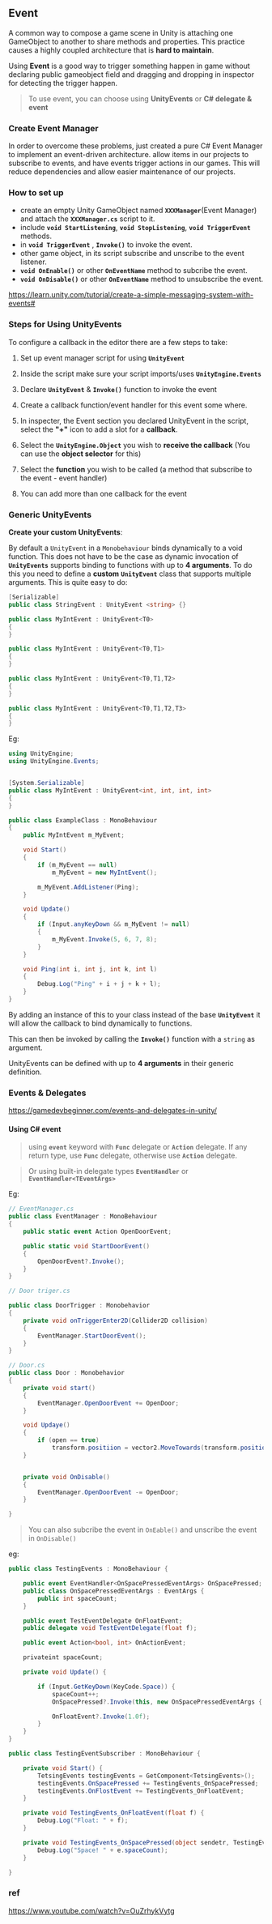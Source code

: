 ## Event
A common way to compose a game scene in Unity is attaching one GameObject to another to share methods and properties. This practice causes a highly coupled architecture that is **hard to maintain**.

Using **Event** is a good way to trigger something happen in game without declaring public gameobject field and dragging and dropping in inspector for detecting the trigger happen.


> To use event, you can choose using **UnityEvents** or **C# delegate & event**


### Create Event Manager
In order to overcome these problems, just created a pure C# Event Manager to implement an event-driven architecture.
allow items in our projects to subscribe to events, and have events trigger actions in our games. This will reduce dependencies and allow easier maintenance of our projects.


### How to set up
- create an empty Unity GameObject named **`XXXManager`**(Event Manager) and attach the **`XXXManager.cs`** script to it.
- include **`void StartListening`**, **`void StopListening`**, **`void TriggerEvent`** methods. 
- in **`void TriggerEvent`** , **`Invoke()`** to invoke the event.
- other game object, in its script subscribe and unscribe to the event listener.
- **`void OnEnable()`** or other **`OnEventName`** method to subcribe the event.
- **`void OnDisable()`** or other **`OnEventName`** method to unsubscribe the event. 

https://learn.unity.com/tutorial/create-a-simple-messaging-system-with-events#

### Steps for Using UnityEvents

To configure a callback in the editor there are a few steps to take:

1. Set up event manager script for using **`UnityEvent`** 

2. Inside the script make sure your script imports/uses **`UnityEngine.Events`**

3. Declare **`UnityEvent`** & **`Invoke()`** function to invoke the event

4. Create a callback function/event handler for this event some where.
    
5. In inspecter, the Event section you declared UnityEvent in the script, select the **"+"** icon to add a slot for a **callback**.
    
6. Select the **`UnityEngine.Object`** you wish to **receive the callback** (You can use the **object selector** for this)
    
7. Select the **function** you wish to be called (a method that subscribe to the event - event handler)
    
8. You can add more than one callback for the event


### Generic UnityEvents
**Create your custom UnityEvents**:


By default a `UnityEvent` in a `Monobehaviour` binds dynamically to a void function. This does not have to be the case as dynamic invocation of **`UnityEvents`** supports binding to functions with up to **4 arguments**. To do this you need to define a **custom** **`UnityEvent`** class that supports multiple arguments. This is quite easy to do:

```cs
[Serializable]
public class StringEvent : UnityEvent <string> {}
```

```cs
public class MyIntEvent : UnityEvent<T0>
{
}
```
```cs
public class MyIntEvent : UnityEvent<T0,T1>
{
}
```
```cs
public class MyIntEvent : UnityEvent<T0,T1,T2>
{
}
```
```cs
public class MyIntEvent : UnityEvent<T0,T1,T2,T3>
{
}
```

Eg:
```cs
using UnityEngine;
using UnityEngine.Events;


[System.Serializable]
public class MyIntEvent : UnityEvent<int, int, int, int>
{
}

public class ExampleClass : MonoBehaviour
{
    public MyIntEvent m_MyEvent;

    void Start()
    {
        if (m_MyEvent == null)
            m_MyEvent = new MyIntEvent();

        m_MyEvent.AddListener(Ping);
    }

    void Update()
    {
        if (Input.anyKeyDown && m_MyEvent != null)
        {
            m_MyEvent.Invoke(5, 6, 7, 8);
        }
    }

    void Ping(int i, int j, int k, int l)
    {
        Debug.Log("Ping" + i + j + k + l);
    }
}
```

By adding an instance of this to your class instead of the base **`UnityEvent`** it will allow the callback to bind dynamically to  functions.

This can then be invoked by calling the **`Invoke()`** function with a `string` as argument.

UnityEvents can be defined with up to **4 arguments** in their generic definition.


### Events & Delegates
https://gamedevbeginner.com/events-and-delegates-in-unity/

#### Using C# event

> using **`event`** keyword with **`Func`** delegate or **`Action`** delegate. If any return type, use **`Func`** delegate, otherwise use **`Action`** delegate.

> Or using built-in delegate types **`EventHandler`** or **`EventHandler<TEventArgs>`** 

Eg:

```cs
// EventManager.cs
public class EventManager : MonoBehaviour
{
    public static event Action OpenDoorEvent;

    public static void StartDoorEvent()
    {
        OpenDoorEvent?.Invoke();
    }
}

```

```cs
// Door triger.cs

public class DoorTrigger : Monobehavior
{
    private void onTriggerEnter2D(Collider2D collision)
    {
        EventManager.StartDoorEvent();
    }
}
```

```cs
// Door.cs
public class Door : Monobehavior
{
    private void start()
    {
        EventManager.OpenDoorEvent += OpenDoor;
    }

    void Updaye()
    {
        if (open == true)
            transform.positiion = vector2.MoveTowards(transform.position, movePoint.position, 5 * time.deltaTime);
    }


    private void OnDisable()
    {
        EventManager.OpenDoorEvent -= OpenDoor;
    }

}

```


> You can also subcribe the event in `OnEable()` and unscribe the event in `OnDisable()`


eg:

```cs
public class TestingEvents : MonoBehaviour {

    public event EventHandler<OnSpacePressedEventArgs> OnSpacePressed;
    public class OnSpacePressedEventArgs : EventArgs {
        public int spaceCount;
    }

    public event TestEventDelegate OnFloatEvent;
    public delegate void TestEventDelegate(float f);

    public event Action<bool, int> OnActionEvent;

    privateint spaceCount;

    private void Update() {

        if (Input.GetKeyDown(KeyCode.Space)) {
            spaceCount++;
            OnSpacePressed?.Invoke(this, new OnSpacePressedEventArgs { spaceCount = spaceCount });

            OnFloatEvent?.Invoke(1.0f);
        }
    }
}

public class TestingEventSubscriber : MonoBehaviour {

    private void Start() {
        TetsingEvents testingEvents = GetComponent<TetsingEvents>();
        testingEvents.OnSpacePressed += TestingEvents_OnSpacePressed;
        testingEvents.OnFlostEvent += TestingEvents_OnFloatEvent;
    }

    private void TestingEvents_OnFloatEvent(float f) {
        Debug.Log("Float: " + f);
    }

    private void TestingEvents_OnSpacePressed(object sendetr, TestingEvents.OnspacePressedEventArgs e) {
        Debug.Log("Space! " + e.spaceCount);
    }

}


```

### ref 
https://www.youtube.com/watch?v=OuZrhykVytg


